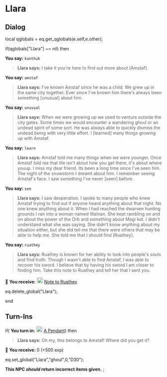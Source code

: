 # Llara




## Dialog

local qglobals = eq.get_qglobals(e.self,e.other);


if(qglobals["Llara"] ~= nil) then


**You say:** `kanthuk`




>**Llara says:** I take it you're here to find out more about [Amstaf].


**You say:** `amstaf`




>**Llara says:** I've known Amstaf since he was a child. We grew up in the same city together. Ever since I've known him there's always been something [unusual] about him.


**You say:** `unusual`




>**Llara says:** When we were growing up we used to venture outside the city gates. Some times we would encounter a wandering ghoul or an undead spirit of some sort. He was always able to quickly dismiss the undead being with very little effort. I [learned] many things growing up with Amstaf.


**You say:** `learn`




>**Llara says:** Amstaf told me many things when we were younger. Once Amstaf told me that life isn't about how you get there, it's about where youup. I miss my dear friend. Its been a long time since I've seen him. The night of the snowstorm I dreamt about him. I remember seeing Amstaf's face. I saw something I've never [seen] before.


**You say:** `see`




>**Llara says:** I saw desperation. I spoke to many people who knew Amstaf trying to find out if anyone heard anything about that night. No one knew anything about it. When I had reached the dwarven hunting grounds I ran into a woman named Walnan. She kept rambling on and on about the power of the Orb and something about Magi\`kot. I didn't understand what she was saying. She didn't know anything about my situation either, but she did tell me that there were others that may be able to help me. She told me that I should find [Ruathey].


**You say:** `ruathey`




>**Llara says:** Ruathey is known for her ability to look into people's souls and find truth. Though I wasn't able to find Amstaf, I was able to recover his sword. I believe that by having his sword I am closer to finding him. Take this note to Ruathey and tell her that I sent you.



 &#127873; **You receive:**  <img style="background:url(/static/icons/blank_slot.gif);width:20px;height:20px;" src="/static/icons/item_504.png" alt="" /> <a
                                href="/item/2417" data-url="2417" class="tooltip-link link">Note to Ruathey</a>



eq.delete_global("Llara");

end



## Turn-Ins




if( **You turn in:** <img style="background:url(/static/icons/blank_slot.gif);width:20px;height:20px;" src="/static/icons/item_1043.png" alt="" /> <a
                                href="/item/2414" data-url="2414" class="tooltip-link link">A Pendant</a>) then


>**Llara says:** Oh my, this belongs to Amstaf! Where did you get it?


 &#127873; **You receive:** 0 (+500 exp)

 


eq.set_global("Llara","ghoul",0,"D30");

**This NPC *should* return incorrect items given.**
;
